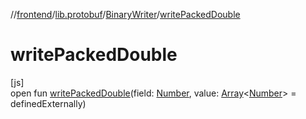 //[frontend](../../../index.md)/[lib.protobuf](../index.md)/[BinaryWriter](index.md)/[writePackedDouble](write-packed-double.md)

# writePackedDouble

[js]\
open fun [writePackedDouble](write-packed-double.md)(field: [Number](https://kotlinlang.org/api/latest/jvm/stdlib/kotlin/-number/index.html), value: [Array](https://kotlinlang.org/api/latest/jvm/stdlib/kotlin/-array/index.html)&lt;[Number](https://kotlinlang.org/api/latest/jvm/stdlib/kotlin/-number/index.html)&gt; = definedExternally)
